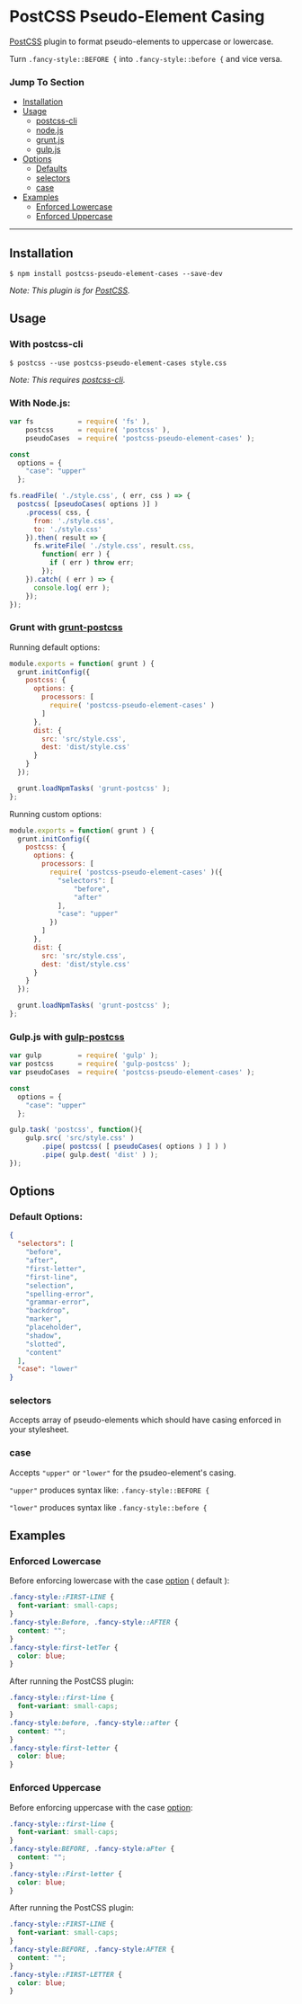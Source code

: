 # PostCSS Pseudo-Element Casing

[PostCSS](https://github.com/postcss/postcss) plugin to format pseudo-elements to uppercase or lowercase.

Turn `.fancy-style::BEFORE {` into `.fancy-style::before {` and vice versa.

### Jump To Section
- [Installation](#installation)
- [Usage](#usage)
  - [postcss-cli](#with-postcss-cli)
  - [node.js](#with-nodejs)
  - [grunt.js](#grunt-with-grunt-postcss)
  - [gulp.js](#gulpjs-with-gulp-postcss)
- [Options](#options)
  - [Defaults](#default-options)
  - [selectors](#selectors)
  - [case](#case)
- [Examples](#examples)
  - [Enforced Lowercase](#enforced-lowercase)
  - [Enforced Uppercase](#enforced-uppercase)

---

## Installation

```
$ npm install postcss-pseudo-element-cases --save-dev
```
*Note:  This plugin is for [PostCSS](https://github.com/postcss/postcss).*

## Usage

### With postcss-cli

```shell
$ postcss --use postcss-pseudo-element-cases style.css
```
*Note:  This requires [postcss-cli](https://github.com/postcss/postcss-cli).*

### With Node.js:
```js
var fs           = require( 'fs' ),
    postcss      = require( 'postcss' ),
    pseudoCases  = require( 'postcss-pseudo-element-cases' );

const
  options = {
    "case": "upper"
  };

fs.readFile( './style.css', ( err, css ) => {
  postcss( [pseudoCases( options )] )
    .process( css, {
      from: './style.css',
      to: './style.css'
    }).then( result => {
      fs.writeFile( './style.css', result.css,
        function( err ) {
          if ( err ) throw err;
        });
    }).catch( ( err ) => {
      console.log( err );
    });
});
```

### Grunt with [grunt-postcss](https://github.com/nDmitry/grunt-postcss/)

Running default options:

```js
module.exports = function( grunt ) {
  grunt.initConfig({
    postcss: {
      options: {
        processors: [
          require( 'postcss-pseudo-element-cases' )
        ]
      },
      dist: {
        src: 'src/style.css',
        dest: 'dist/style.css'
      }
    }
  });

  grunt.loadNpmTasks( 'grunt-postcss' );
};
```

Running custom options:

```js
module.exports = function( grunt ) {
  grunt.initConfig({
    postcss: {
      options: {
        processors: [
          require( 'postcss-pseudo-element-cases' )({
            "selectors": [
                "before",
                "after"
            ],
            "case": "upper"
          })
        ]
      },
      dist: {
        src: 'src/style.css',
        dest: 'dist/style.css'
      }
    }
  });

  grunt.loadNpmTasks( 'grunt-postcss' );
};
```

### Gulp.js with [gulp-postcss](https://github.com/postcss/gulp-postcss)

```js
var gulp         = require( 'gulp' );
var postcss      = require( 'gulp-postcss' );
var pseudoCases  = require( 'postcss-pseudo-element-cases' );

const
  options = {
    "case": "upper"
  };

gulp.task( 'postcss', function(){
	gulp.src( 'src/style.css' )
		.pipe( postcss( [ pseudoCases( options ) ] ) )
		.pipe( gulp.dest( 'dist' ) );
});
```

## Options

### Default Options:

```json
{
  "selectors": [
    "before",
    "after",
    "first-letter",
    "first-line",
    "selection",
    "spelling-error",
    "grammar-error",
    "backdrop",
    "marker",
    "placeholder",
    "shadow",
    "slotted",
    "content"
  ],
  "case": "lower"
}
```

### selectors

Accepts array of pseudo-elements which should have casing enforced in your stylesheet.


### case

Accepts `"upper"` or  `"lower"` for the psudeo-element's casing.

`"upper"` produces syntax like: `.fancy-style::BEFORE {`

`"lower"` produces syntax like `.fancy-style::before {`


## Examples

### Enforced Lowercase

Before enforcing lowercase with the case [option](#case) ( default ):

```css
.fancy-style::FIRST-LINE {
  font-variant: small-caps;
}
.fancy-style:Before, .fancy-style::AFTER {
  content: "";
}
.fancy-style:first-letTer {
  color: blue;
}
```

After running the PostCSS plugin:

```css
.fancy-style::first-line {
  font-variant: small-caps;
}
.fancy-style:before, .fancy-style::after {
  content: "";
}
.fancy-style:first-letter {
  color: blue;
}
```

### Enforced Uppercase

Before enforcing uppercase with the case [option](#case):

```css
.fancy-style::first-line {
  font-variant: small-caps;
}
.fancy-style:BEFORE, .fancy-style:aFter {
  content: "";
}
.fancy-style::First-letter {
  color: blue;
}
```

After running the PostCSS plugin:

```css
.fancy-style::FIRST-LINE {
  font-variant: small-caps;
}
.fancy-style:BEFORE, .fancy-style:AFTER {
  content: "";
}
.fancy-style::FIRST-LETTER {
  color: blue;
}
```